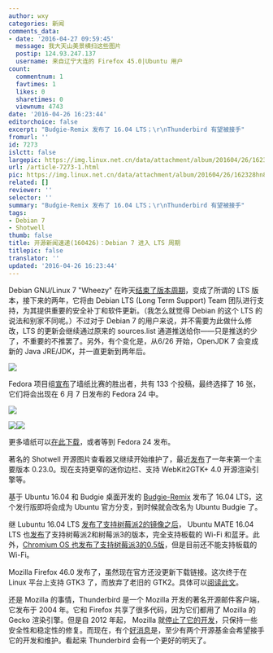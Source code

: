 ```yaml
---
author: wxy
categories: 新闻
comments_data:
- date: '2016-04-27 09:59:45'
  message: 我大天山美景横扫这些图片
  postip: 124.93.247.137
  username: 来自辽宁大连的 Firefox 45.0|Ubuntu 用户
count:
  commentnum: 1
  favtimes: 1
  likes: 0
  sharetimes: 0
  viewnum: 4743
date: '2016-04-26 16:23:44'
editorchoice: false
excerpt: "Budgie-Remix 发布了 16.04 LTS；\r\nThunderbird 有望被接手"
fromurl: ''
id: 7273
islctt: false
largepic: https://img.linux.net.cn/data/attachment/album/201604/26/162328hn8ijvmixno5p35b.png
url: /article-7273-1.html
pic: https://img.linux.net.cn/data/attachment/album/201604/26/162328hn8ijvmixno5p35b.png.thumb.jpg
related: []
reviewer: ''
selector: ''
summary: "Budgie-Remix 发布了 16.04 LTS；\r\nThunderbird 有望被接手"
tags:
- Debian 7
- Shotwell
thumb: false
title: 开源新闻速递(160426)：Debian 7 进入 LTS 周期
titlepic: false
translator: ''
updated: '2016-04-26 16:23:44'
---
```


Debian GNU/Linux 7 "Wheezy" 在昨天[结束了版本周期](https://www.debian.org/News/2016/20160425)，变成了所谓的 LTS 版本，接下来的两年，它将由 Debian LTS (Long Term Support) Team 团队进行支持，为其提供重要的安全补丁和软件更新。（我怎么就觉得 Debian 的这个 LTS 的说法和别家不同呢。）不过对于 Debian 7 的用户来说，并不需要为此做什么修改，LTS 的更新会继续通过原来的 sources.list 通道推送给你——只是推送的少了，不重要的不推罢了。另外，有个变化是，从6/26 开始，OpenJDK 7 会变成新的 Java JRE/JDK，并一直更新到两年后。


![](https://img.linux.net.cn/data/attachment/album/201604/26/162328hn8ijvmixno5p35b.png)


Fedora 项目组[宣布](https://fedoramagazine.org/introducing-extra-wallpapers-fedora-24/)了墙纸比赛的胜出者，共有 133 个投稿，最终选择了 16 张，它们将会出现在 6 月 7 日发布的 Fedora 24 中。


![](https://img.linux.net.cn/data/attachment/album/201604/26/151817mldoux0uwdlfluwz.jpg)


![](https://img.linux.net.cn/data/attachment/album/201604/26/151828dpl2ivh4l4c9lc5z.jpg)![](https://img.linux.net.cn/data/attachment/album/201604/26/151834ecrrurjefrr4u0ca.jpg)


更多墙纸可以[在此下载](https://fedoramagazine.org/introducing-extra-wallpapers-fedora-24/)，或者等到 Fedora 24 发布。


著名的 Shotwell 开源图片查看器又继续开始维护了，最近[发布](https://mail.gnome.org/archives/gnome-announce-list/2016-April/msg00021.html)了一年来第一个主要版本 0.23.0。现在支持更窄的迷你边栏、支持 WebKit2GTK+ 4.0 开源渲染引擎等。


基于 Ubuntu 16.04 和 Budgie 桌面开发的 [Budgie-Remix](https://xpressubuntu.wordpress.com/) 发布了 16.04 LTS，这个发行版即将会成为 Ubuntu 官方分支，到时候就会改名为 Ubuntu Budgie 了。


继 Lubuntu 16.04 LTS [发布了支持树莓派2的镜像之后](/article-7265-1.html)， Ubuntu MATE 16.04 LTS 也[发布](https://ubuntu-mate.org/blog/ubuntu-mate-xenial-raspberry-pi/)了支持树莓派2和树莓派3的版本，完全支持板载的 Wi-Fi 和蓝牙。此外，[Chromium OS 也发布了支持树莓派3的0.5版](/article-7270-1.html)，但是目前还不能支持板载的 Wi-Fi。


Mozilla Firefox 46.0 发布了，虽然现在官方还没更新下载链接。这次终于在 Linux 平台上支持 GTK3 了，而放弃了老旧的 GTK2。具体可以[阅读此文](/article-7271-1.html)。


还是 Mozilla 的事情，Thunderbird 是一个 Mozilla 开发的著名开源邮件客户端，它发布于 2004 年。它和 Firefox 共享了很多代码，因为它们都用了 Mozilla 的 Gecko 渲染引擎。但是自 2012 年起， Mozilla 就[停止了它的开发](http://news.softpedia.com/news/Mozilla-Stops-Thunderbird-Development-Will-Only-Get-Stability-and-Security-Fixes-279909.shtml)，只保持一些安全性和稳定性的修复。而现在，有个[好消息](https://blog.mozilla.org/thunderbird/files/2016/04/Finding-a-Home-for-Thunderbird.pdf)是，至少有两个开源基金会希望接手它的开发和维护。看起来 Thunderbird 会有一个更好的明天了。